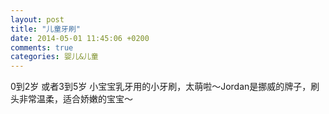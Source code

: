 ```yaml
---
layout: post
title: "儿童牙刷"
date: 2014-05-01 11:45:06 +0200
comments: true
categories: 婴儿&儿童 
---
```


0到2岁 或者3到5岁 小宝宝乳牙用的小牙刷，太萌啦～Jordan是挪威的牌子，刷头非常温柔，适合娇嫩的宝宝～ 
